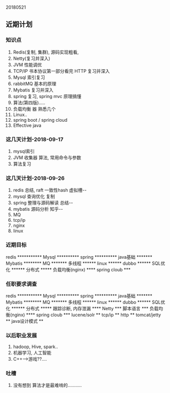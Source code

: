 20180521

## 近期计划

### 知识点
1. Redis(复制, 集群), 源码实现粗看, 
2. Netty(复习并深入)
2. JVM 性能调优
2. TCP/IP 书本协议第一部分看完   HTTP 复习并深入
3. Mysql 索引复习
4. rabbitMQ 基本的原理
7. Mybatis 复习并深入
5. spring 复习, spring mvc 原理搞懂
9. 算法(第四版).....
6. 负载均衡 器 熟悉几个
8. Linux..
10. spring boot / spring cloud
11. Effective java

### 这几天计划-2018-09-17
1. mysql索引
2. JVM 收集器 算法, 常用命令与参数
3. 算法复习

### 这几天计划-2018-09-26
1. redis 总结, raft 一致性hash 虚拟槽--
1. mysql 查询优化 复制
1. spring 整理与源码解读 总结--
1. mybatis 源码分析 知乎--
1. MQ
1. tcp/ip
1. nginx
1. linux


### 近期目标
redis                    	***********
Mysql                    	**********
spring						**********
java基础					    *******
Mybatis						********
MQ                       	*******
多线程                   	******
linux                    	******
dubbo						******
SQL优化                  	******
分布式						*****
负载均衡(nginx)          	****
spring cloub				***

### 任职要求调查
redis                    	***********
Mysql                    	**********
spring						**********
java基础					    *******
Mybatis						********
MQ                       	*******
多线程                   	******
linux                    	******
dubbo						******
SQL优化                  	******
分布式						*****
跟踪诊断, 内存泄漏       	****
Netty                    	***
脚本语言                 	***
负载均衡(nginx)          	****
spring cloub				***
lucene/solr					**
tcp/ip						**
http						**
tomcat/jetty				**
java设计模式				    **

### 以后职业发展
1. hadoop, Hive, spark..
2. 机器学习, 人工智能
3. C++-->游戏??....

### 吐槽
1. 没有想到 算法才是最难啃的...........